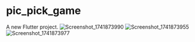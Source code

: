 # pic_pick_game

A new Flutter project.
![Screenshot_1741873990](https://github.com/user-attachments/assets/f492b805-b80d-4f4a-a09b-32534ba2963e)
![Screenshot_1741873955](https://github.com/user-attachments/assets/8eb0b31c-ae11-4a61-8b99-ee3aa4aaa9ef)
![Screenshot_1741873977](https://github.com/user-attachments/assets/f177795a-992b-44ff-8fef-74b21f4fc15c)
